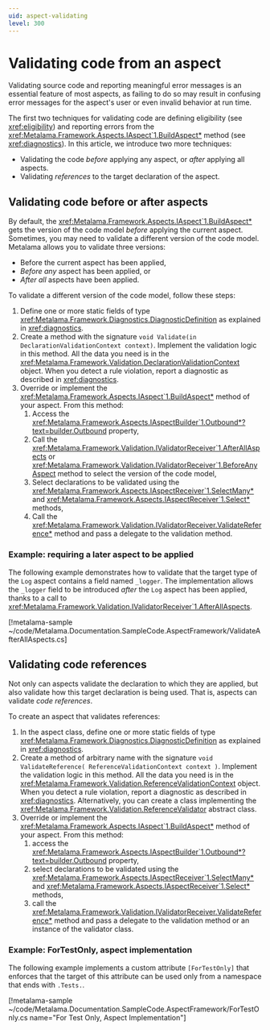 ```yaml
---
uid: aspect-validating
level: 300
---
```


# Validating code from an aspect

Validating source code and reporting meaningful error messages is an essential feature of most aspects, as failing to do so may result in confusing error messages for the aspect's user or even invalid behavior at run time.

The first two techniques for validating code are defining eligibility (see <xref:eligibility>) and reporting errors from the <xref:Metalama.Framework.Aspects.IAspect`1.BuildAspect*> method (see <xref:diagnostics>). In this article, we introduce two more techniques:

* Validating the code _before_ applying any aspect, or _after_ applying all aspects.
* Validating _references_ to the target declaration of the aspect.

## Validating code before or after aspects

By default, the <xref:Metalama.Framework.Aspects.IAspect`1.BuildAspect*> gets the version of the code model _before_ applying the current aspect. Sometimes, you may need to validate a different version of the code model. Metalama allows you to validate three versions: 

* Before the current aspect has been applied, 
* _Before any_ aspect has been applied, or
* _After all_ aspects have been applied.

To validate a different version of the code model, follow these steps:

1. Define one or more static fields of type <xref:Metalama.Framework.Diagnostics.DiagnosticDefinition> as explained in <xref:diagnostics>.
2. Create a method with the signature `void Validate(in DeclarationValidationContext context)`. Implement the validation logic in this method. All the data you need is in the <xref:Metalama.Framework.Validation.DeclarationValidationContext> object. When you detect a rule violation, report a diagnostic as described in <xref:diagnostics>. 
3. Override or implement the <xref:Metalama.Framework.Aspects.IAspect`1.BuildAspect*> method of your aspect. From this method:
   1. Access the <xref:Metalama.Framework.Aspects.IAspectBuilder`1.Outbound*?text=builder.Outbound> property,
   2. Call the <xref:Metalama.Framework.Validation.IValidatorReceiver`1.AfterAllAspects> or <xref:Metalama.Framework.Validation.IValidatorReceiver`1.BeforeAnyAspect> method to select the version of the code model,
   3. Select declarations to be validated using the <xref:Metalama.Framework.Aspects.IAspectReceiver`1.SelectMany*> and <xref:Metalama.Framework.Aspects.IAspectReceiver`1.Select*> methods,  
   4. Call the <xref:Metalama.Framework.Validation.IValidatorReceiver.ValidateReference*> method and pass a delegate to the validation method.

### Example: requiring a later aspect to be applied

The following example demonstrates how to validate that the target type of the `Log` aspect contains a field named `_logger`. The implementation allows the `_logger` field to be introduced _after_ the `Log` aspect has been applied, thanks to a call to <xref:Metalama.Framework.Validation.IValidatorReceiver`1.AfterAllAspects>.

[!metalama-sample  ~/code/Metalama.Documentation.SampleCode.AspectFramework/ValidateAfterAllAspects.cs]

## Validating code references

Not only can aspects validate the declaration to which they are applied, but also validate how this target declaration is being used. That is, aspects can validate _code references_.

To create an aspect that validates references:

1. In the aspect class, define one or more static fields of type <xref:Metalama.Framework.Diagnostics.DiagnosticDefinition> as explained in <xref:diagnostics>.
2. Create a method of arbitrary name with the signature `void ValidateReference( ReferenceValidationContext context )`. Implement the validation logic in this method. All the data you need is in the <xref:Metalama.Framework.Validation.ReferenceValidationContext> object. When you detect a rule violation, report a diagnostic as described in <xref:diagnostics>. Alternatively, you can create a class implementing the <xref:Metalama.Framework.Validation.ReferenceValidator> abstract class.
3. Override or implement the <xref:Metalama.Framework.Aspects.IAspect`1.BuildAspect*> method of your aspect. From this method:
   1. access the <xref:Metalama.Framework.Aspects.IAspectBuilder`1.Outbound*?text=builder.Outbound> property,
   2. select declarations to be validated using the <xref:Metalama.Framework.Aspects.IAspectReceiver`1.SelectMany*> and <xref:Metalama.Framework.Aspects.IAspectReceiver`1.Select*> methods,  
   3. call the <xref:Metalama.Framework.Validation.IValidatorReceiver.ValidateReference*> method and pass a delegate to the validation method or an instance of the validator class.

### Example: ForTestOnly, aspect implementation

The following example implements a custom attribute `[ForTestOnly]` that enforces that the target of this attribute can be used only from a namespace that ends with `.Tests.`.

[!metalama-sample ~/code/Metalama.Documentation.SampleCode.AspectFramework/ForTestOnly.cs name="For Test Only, Aspect Implementation"]
